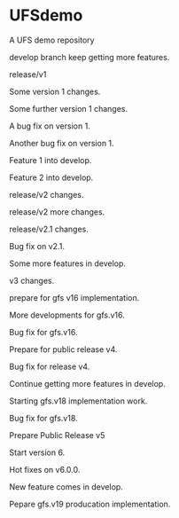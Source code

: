 # UFSdemo
A UFS demo repository

develop branch keep getting more features.

release/v1

Some version 1 changes.

Some further version 1 changes.

A bug fix on version 1.

Another bug fix on version 1.

Feature 1 into develop.

Feature 2 into develop.

release/v2 changes.

release/v2 more changes.

release/v2.1 changes.

Bug fix on v2.1.

Some more features in develop.

v3 changes.

prepare for gfs v16 implementation.

More developments for gfs.v16.

Bug fix for gfs.v16.

Prepare for public release v4.

Bug fix for release v4.

Continue getting more features in develop.

Starting gfs.v18 implementation work.

Bug fix for gfs.v18.

Prepare Public Release v5

Start version 6.

Hot fixes on v6.0.0.

New feature comes in develop.

Pepare gfs.v19 producation implementation.
